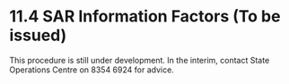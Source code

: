 # 11.4 SAR Information Factors (To be issued)

This procedure is still under development. In the interim, contact State Operations Centre on 8354 6924 for advice.